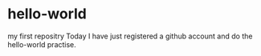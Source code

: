 # hello-world
my first repositry
Today I have just registered a github account and do the hello-world practise.
